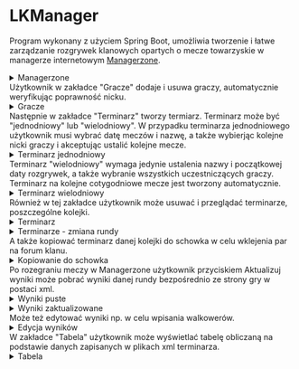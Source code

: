 # LKManager




Program wykonany z użyciem Spring Boot, umożliwia tworzenie i łatwe zarządzanie rozgrywek klanowych opartych o mecze towarzyskie w managerze internetowym <a href ="https://www.managerzone.com/">Managerzone</a>.


<details >
 <summary>Managerzone</summary>
<a href="https://ibb.co/Fw73RyL"><img src="https://i.ibb.co/fp0Fjyz/mz.png" alt="mz" border="0" /></a>

</details>
Użytkownik w zakładce "Gracze" dodaje i usuwa graczy, automatycznie weryfikując poprawność nicku.
<details >
 <summary>Gracze</summary>
<a href="https://ibb.co/wYFYFHn"><img src="https://i.ibb.co/TrxrxXQ/gracze.png" alt="gracze" border="0"></a>

</details>
Następnie w zakładce "Terminarz" tworzy termiarz. Terminarz może być "jednodniowy" lub "wielodniowy". 
W przypadku terminarza jednodniowego użytkownik musi wybrać datę meczów i nazwę, a także wybierjąc kolejne nicki graczy i akceptując ustalić kolejne mecze. 
<details >
 <summary>Terminarz jednodniowy</summary>
<a href="https://ibb.co/dM4pm97"><img src="https://i.ibb.co/2h3MZ25/terminarz-dodaj1dniowy.png" alt="terminarz-dodaj1dniowy" border="0"></a>

</details>
Terminarz "wielodniowy" wymaga jedynie ustalenia nazwy i początkowej daty rozgrywek, a także wybranie wszystkich uczestniczących graczy. Terminarz na kolejne cotygodniowe mecze jest tworzony automatycznie.
<details >
 <summary>Terminarz wielodniowy</summary>
<a href="https://ibb.co/pvtDCzQ"><img src="https://i.ibb.co/ccG5zFw/terminarz-dodajwielodniowy.png" alt="terminarz-dodajwielodniowy" border="0"></a>

</details>
Również w tej zakładce użytkownik może usuwać i przeglądać terminarze, poszczególne kolejki.

<details >
 <summary>Terminarz</summary>
<a href="https://ibb.co/2qYdBXg"><img src="https://i.ibb.co/H7pqQmn/terminarz.png" alt="terminarz" border="0"></a>

</details>
<details >
 <summary>Terminarze - zmiana rundy</summary>
<a href="https://ibb.co/QcNvrcg"><img src="https://i.ibb.co/j5Mkg5N/terminarz-zmiana-rundy.png" alt="terminarz-zmiana-rundy" border="0"></a>

</details>
A także kopiować terminarz danej kolejki do schowka w celu wklejenia par na forum klanu.
<details >
 <summary>Kopiowanie do schowka</summary>
<a href="https://ibb.co/m4n8Xdh"><img src="https://i.ibb.co/DQBp8mw/kopiowanie-do-schowka.png" alt="kopiowanie-do-schowka" border="0"></a>

</details>
Po rozegraniu meczy w Managerzone użytkownik przyciskiem Aktualizuj wyniki może pobrać wyniki danej rundy bezpośrednio ze strony gry w postaci xml. 
<details>
 <summary>Wyniki puste</summary>
<a href="https://ibb.co/XbDwgd2"><img src="https://i.ibb.co/Cz6rZX1/wyniki-puste.png" alt="wyniki-puste" border="0"></a>

</details>


<details>
 <summary>Wyniki zaktualizowane</summary>
<a href="https://ibb.co/zXyVVMF"><img src="https://i.ibb.co/bsS550F/wyniki-uzupeln.png" alt="wyniki-uzupeln" border="0"></a>

</details>
Może też edytować wyniki np. w celu wpisania walkowerów.
<details >
 <summary>Edycja wyników</summary>
<a href="https://ibb.co/BZqtrt6"><img src="https://i.ibb.co/2tgysyM/wyniki-edycja.png" alt="wyniki-edycja" border="0"></a>
</div>
</details>
W zakładce "Tabela" użytkownik może wyświetlać tabelę obliczaną na podstawie danych zapisanych w plikach xml terminarza.
<details >
 <summary>Tabela</summary>
<a href="https://ibb.co/s3JQ9Fz"><img src="https://i.ibb.co/pXrZj35/tabela.png" alt="tabela" border="0"></a>
</div>
</details>
